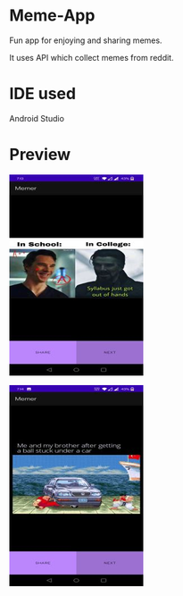 # Meme-App
Fun app for enjoying and sharing memes.

It uses API which collect memes from reddit.

# IDE used 
Android Studio

# Preview


![](https://github.com/PrabhjeeSingh/Meme-App/blob/main/Images/Screenshot_20220117-191324.jpg?raw=true "Title")












![](https://github.com/PrabhjeeSingh/Meme-App/blob/main/Images/Screenshot_20220117-191428.jpg?raw=true)
